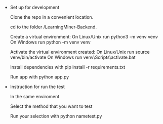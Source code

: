 - Set up for development

    Clone the repo in a convenient location.

    cd to the folder /LearningMiner-Backend.

    Create a virtual environment: On Linux/Unix run python3 -m venv venv On Windows run python -m venv venv

    Activate the virtual environment created: On Linux/Unix run source venv/bin/activate On Windows run venv\Scripts\activate.bat

    Install dependencies with pip install -r requirements.txt

    Run app with python app.py

- Instruction for run the test
    
   In the same enviroment 
  
   Select the method that you want to test
   
   Run your selection with python nametest.py

